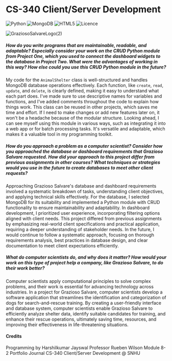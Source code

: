 
#  **CS-340 Client/Server Development**

![Python](https://img.shields.io/badge/python-3670A0?style=for-the-badge&logo=python&logoColor=ffdd54) ![MongoDB](https://img.shields.io/badge/MongoDB-%234ea94b.svg?style=for-the-badge&logo=mongodb&logoColor=white) ![HTML5](https://img.shields.io/badge/html5-%23E34F26.svg?style=for-the-badge&logo=html5&logoColor=white) ![Licence](https://img.shields.io/github/license/Ileriayo/markdown-badges?style=for-the-badge)

![GraziosoSalvareLogo(2)](https://github.com/harshilkumar-jayswal/CS340/assets/87956398/d6a166c6-3665-4a1c-9f4e-7003269cae59)

##### How do you write programs that are maintainable, readable, and adaptable? Especially consider your work on the CRUD Python module from Project One, which you used to connect the dashboard widgets to the database in Project Two. What were the advantages of working in this way? How else could you use this CRUD Python module in the future?
My code for the `AnimalShelter` class is well-structured and handles MongoDB database operations effectively. Each function, like `create`, `read`, `update`, and `delete`, is clearly defined, making it easy to understand what each part does. I've made sure to use descriptive names for variables and functions, and I've added comments throughout the code to explain how things work. This class can be reused in other projects, which saves me time and effort. If I need to make changes or add new features later on, it won't be a headache because of the modular structure. Looking ahead, I can see myself using this module in various ways, such as integrating it into a web app or for batch processing tasks. It's versatile and adaptable, which makes it a valuable tool in my programming toolkit. 



##### How do you approach a problem as a computer scientist? Consider how you approached the database or dashboard requirements that Grazioso Salvare requested. How did your approach to this project differ from previous assignments in other courses? What techniques or strategies would you use in the future to create databases to meet other client requests?
Approaching Grazioso Salvare's database and dashboard requirements involved a systematic breakdown of tasks, understanding client objectives, and applying technical skills effectively. For the database, I selected MongoDB for its suitability and implemented a Python module with CRUD functionality to ensure maintainability and adaptability. In dashboard development, I prioritized user experience, incorporating filtering options aligned with client needs. This project differed from previous assignments by emphasizing real-world client specifications and practical application, requiring a deeper understanding of stakeholder needs. In the future, I would continue to follow a systematic approach, focusing on thorough requirements analysis, best practices in database design, and clear documentation to meet client expectations efficiently.


##### What do computer scientists do, and why does it matter? How would your work on this type of project help a company, like Grazioso Salvare, to do their work better?
Computer scientists apply computational principles to solve complex problems, and their work is essential for advancing technology across industries. In a project for Grazioso Salvare, computer scientists develop a software application that streamlines the identification and categorization of dogs for search-and-rescue training. By creating a user-friendly interface and database system, computer scientists enable Grazioso Salvare to efficiently analyze shelter data, identify suitable candidates for training, and enhance their rescue operations, ultimately saving time, resources, and improving their effectiveness in life-threatening situations.
 


#### Credits
Programming by Harshilkumar Jayswal
Professor Rueben Wilson
Module 8-2 Portfolio Journal 
CS-340 Client/Server Development @ SNHU
